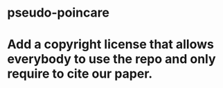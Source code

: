# pseudo-poincare
# Add a copyright license that allows everybody to use the repo and only require to cite our paper.
